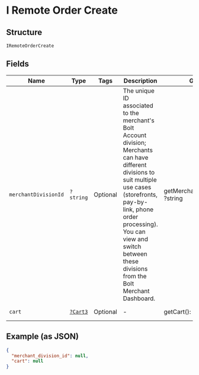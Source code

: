 
# I Remote Order Create

## Structure

`IRemoteOrderCreate`

## Fields

| Name | Type | Tags | Description | Getter | Setter |
|  --- | --- | --- | --- | --- | --- |
| `merchantDivisionId` | `?string` | Optional | The unique ID associated to the merchant's Bolt Account division; Merchants can have different divisions to suit multiple use cases (storefronts, pay-by-link, phone order processing). You can view and switch between these divisions from the Bolt Merchant Dashboard. | getMerchantDivisionId(): ?string | setMerchantDivisionId(?string merchantDivisionId): void |
| `cart` | [`?Cart3`](../../doc/models/cart-3.md) | Optional | - | getCart(): ?Cart3 | setCart(?Cart3 cart): void |

## Example (as JSON)

```json
{
  "merchant_division_id": null,
  "cart": null
}
```

